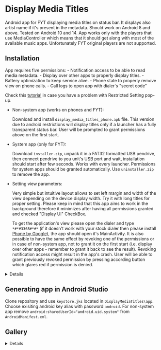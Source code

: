 # Display Media Titles 

Android app for FYT displaying media titles on status bar. It displays also artist name if it's present in the metadata. Should work on Android 8 and above. Tested on Android 10 and 14.
App works only with the players that use MediaController which means that it should get along with most of the available music apps. Unfortunately FYT original players are not supported.

## Installation

App requires five permissions:
	- Notification access to be able to read media metadata.
	- Display over other apps to properly display titles.
	- Battery optimization to keep service alive.
	- Phone state to properly remove view on phone calls.
	- Call logs to open app with dialer's "secret code"

Check this [tutorial](https://www.youtube.com/watch?v=H3tnNVyCJfk) in case you have a problem with Restricted Setting pop-up.

* Non-system app (works on phones and FYT):

	Download and install `display_media_titles_phone.apk` file. This version due to android restrictions will display titles only if a launcher has a fully transparent status bar.
	User will be prompted to grant permissions above on the first start. 
	
* System app (only for FYT):

	Download `installer.zip`, unpack it in a FAT32 formatted USB pendrive, then connect pendrive to you unit's USB port and wait, installation should start after few seconds.
	Works with every launcher.
	Permissions for system apps should be granted automatically.
	Use `uninstaller.zip` to remove the app.

* Setting view parameters:

	Very simple but intuitive layout allows to set left margin and width of the view depending on the device display width. Try it with long titles for proper setting.
	Please keep in mind that this app aims to work in the background therefore it minimizes after having all permissions granted and checked "Display UI" CheckBox. 
	
	To get the application's view please open the dialer and type `*#*#3368#*#*` (if it doesn't work with your stock dialer then please install [Phone by Google](https://play.google.com/store/apps/details?id=com.google.android.dialer&hl=en_US)), the app should open it's MainActivity. It is also possible to have the same effect by revoking one of the permissions or in case of non-system app, not to grant it on the first start  (i.e. display over other apps - remember to grant it back to see the result). Revoking notification access might result in the app's crash. User will be able to grant previously revoked permission by pressing according button which glares red if permission is denied.

<details>

![](./images/4.png) 

</details>

## Generating app in Android Studio

Clone repository and use `keystore.jks` located in `DisplayMediaTitles\app`. Choose exisiting android key alias with password `android`. 
For non-system app remove `android:sharedUserId="android.uid.system"` from `AndroidManifest.xml`.

## Gallery

<details>

![](./images/1.png)
![](./images/2.png) 
![](./images/3.png) 

</details>